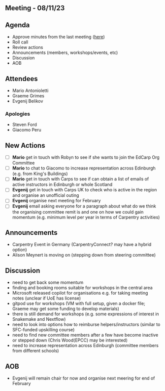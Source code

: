 ## Meeting - 08/11/23

## Agenda
* Approve minutes from the last meeting ([here](https://github.com/edcarp/organising-committee/blob/main/minutes/2023/2023_11_08_EdCarp_Organising_Committee.md))
* Roll call
* Review actions
* Announcements (members, workshops/events, etc)
* Discussion
* AOB

## Attendees
* Mario Antonioletti
* Graeme Grimes
* Evgenij Belikov
  
### Apologies
* Steven Ford
* Giacomo Peru

## New Actions
- [ ] **Mario** get in touch with Robyn to see if she wants to join the EdCarp Org Committee
- [ ] **Mario** to chat to Giacomo to increase representation across Edinburgh (e.g. from King's Buildings)
- [ ] **Mario** get in touch with Carps to see if can obtain a list of emails of active instructors in Edinburgh or whole Scotland
- [ ] **Evgenij** get in touch with Carps UK to check who is active in the region and organise an unofficial outing
- [ ] **Evgenij** organise next meeting for February
- [ ] **Evgenij** email asking everyone for a paragraph about what do we think the organising committee remit is and one on how we could gain momentum (e.g. minimum level per year in terms of Carpentry activities)

## Announcements
* Carpentry Event in Germany (CarpentryConnect? may have a hybrid option)
* Alison Meynert is moving on (stepping down from steering committee) 


## Discussion
* need to get back some momentum
* finding and booking rooms suitable for workshops in the central area
* Microsoft released copilot for organisations e.g. for taking meeting notes (unclear if UoE has license)
* gitpod use for workshops (VM with full setup, given a docker file; Graeme may get some funding to develop materials)
* there is still demand for workshops (e.g. some expressions of interest in Snakemake and Nextflow)
* need to look into options how to reimburse helpers/instructors (similar to SFC-funded upskilling course)
* need to find new committee members after a few have become inactive or stepped down (Chris Wood(EPCC) may be interested)
* need to increase representation across Edinburgh (committee members from different schools)

## AOB
* Evgenij will remain chair for now and organise next meering for end of February
  
